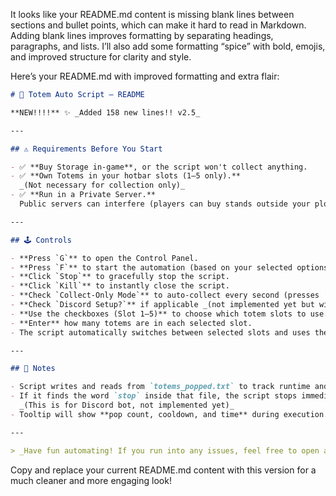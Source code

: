 It looks like your README.md content is missing blank lines between sections and bullet points, which can make it hard to read in Markdown. Adding blank lines improves formatting by separating headings, paragraphs, and lists. I’ll also add some formatting “spice” with bold, emojis, and improved structure for clarity and style.

Here’s your README.md with improved formatting and extra flair:

```markdown
# 📘 Totem Auto Script – README

**NEW!!!!** ✨ _Added 158 new lines!! v2.5_

---

## ⚠️ Requirements Before You Start

- ✅ **Buy Storage in-game**, or the script won't collect anything.
- ✅ **Own Totems in your hotbar slots (1–5 only).**  
  _(Not necessary for collection only)_
- ✅ **Run in a Private Server.**  
  Public servers can interfere (players can buy stands outside your plot and mess things up).

---

## 🕹️ Controls

- **Press `G`** to open the Control Panel.
- **Press `F`** to start the automation (based on your selected options).
- **Click `Stop`** to gracefully stop the script.
- **Click `Kill`** to instantly close the script.
- **Check `Collect-Only Mode`** to auto-collect every second (presses `E`), without using any totems.
- **Check `Discord Setup?`** if applicable _(not implemented yet but will do!)_.
- **Use the checkboxes (Slot 1–5)** to choose which totem slots to use.
- **Enter** how many totems are in each selected slot.
- The script automatically switches between selected slots and uses the totems, with cooldowns.

---

## 📁 Notes

- Script writes and reads from `totems_popped.txt` to track runtime and stats.
- If it finds the word `stop` inside that file, the script stops immediately.  
  _(This is for Discord bot, not implemented yet)_
- Tooltip will show **pop count, cooldown, and time** during execution.

---

> _Have fun automating! If you run into any issues, feel free to open an issue or suggestion on GitHub._ (or messege me on discord)
```

Copy and replace your current README.md content with this version for a much cleaner and more engaging look!
